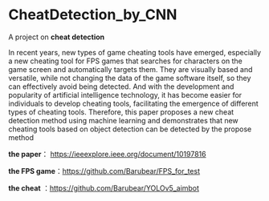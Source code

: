 # CheatDetection_by_CNN
A project on **cheat detection**

 In recent years, new types of game cheating tools have emerged, especially a new cheating tool for FPS games that searches for characters on the game screen and automatically targets them. They are visually based and versatile, while not changing the data of the game software itself, so they can effectively avoid being detected. And with the development and popularity of artificial intelligence technology, it has become easier for individuals to develop cheating tools, facilitating the emergence of different types of cheating tools. Therefore, this paper proposes a new cheat detection method using machine learning and demonstrates that new cheating tools based on object detection can be detected by the propose method
 
**the paper**： https://ieeexplore.ieee.org/document/10197816

**the FPS game**：https://github.com/Barubear/FPS_for_test

**the cheat** ：https://github.com/Barubear/YOLOv5_aimbot
